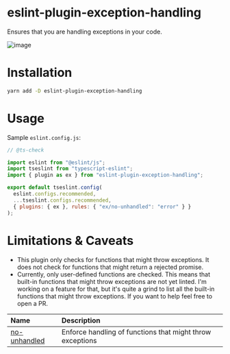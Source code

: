 # eslint-plugin-exception-handling

Ensures that you are handling exceptions in your code.

![image](https://github.com/Akronae/eslint-plugin-exception-handling/assets/17302866/3503f39b-459a-45e1-8037-8137bf164292)

# Installation

```bash
yarn add -D eslint-plugin-exception-handling
```

# Usage

Sample `eslint.config.js`:

```js
// @ts-check

import eslint from "@eslint/js";
import tseslint from "typescript-eslint";
import { plugin as ex } from "eslint-plugin-exception-handling";

export default tseslint.config(
  eslint.configs.recommended,
  ...tseslint.configs.recommended,
  { plugins: { ex }, rules: { "ex/no-unhandled": "error" } }
);
```

# Limitations & Caveats

- This plugin only checks for functions that might throw exceptions. It does not check for functions that might return a rejected promise.
- Currently, only user-defined functions are checked. This means that built-in functions that might throw exceptions are not yet linted. I'm working on a feature for that, but it's quite a grind to list all the built-in functions that might throw exceptions. If you want to help feel free to open a PR.

<!-- begin auto-generated rules list -->

| Name                                       | Description                                               |
| :----------------------------------------- | :-------------------------------------------------------- |
| [no-unhandled](docs/rules/no-unhandled.md) | Enforce handling of functions that might throw exceptions |

<!-- end auto-generated rules list -->

